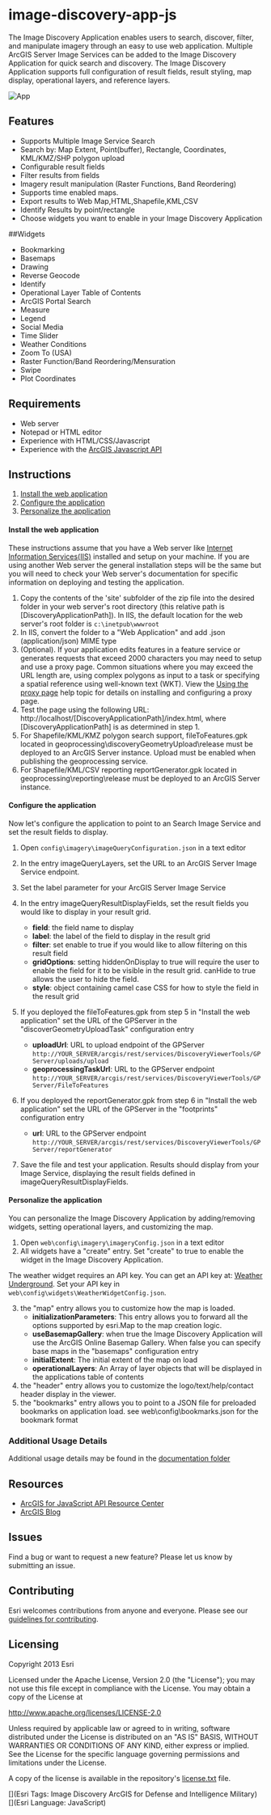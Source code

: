 # image-discovery-app-js

The Image Discovery Application enables users to search, discover, filter, and manipulate imagery through an easy to use web application. Multiple ArcGIS Server Image Services can be added to the Image Discovery Application for quick search and discovery. The Image Discovery Application supports full configuration of result fields, result styling, map display, operational layers, and reference layers.



![App](screenshot.png)

## Features

* Supports Multiple Image Service Search
* Search by: Map Extent, Point(buffer), Rectangle, Coordinates, KML/KMZ/SHP polygon upload
* Configurable result fields
* Filter results from fields
* Imagery result manipulation (Raster Functions, Band Reordering)
* Supports time enabled maps.
* Export results to Web Map,HTML,Shapefile,KML,CSV
* Identify Results by point/rectangle
* Choose widgets you want to enable in your Image Discovery Application


##Widgets

* Bookmarking
* Basemaps
* Drawing
* Reverse Geocode
* Identify
* Operational Layer Table of Contents
* ArcGIS Portal Search
* Measure
* Legend
* Social Media
* Time Slider
* Weather Conditions
* Zoom To (USA)
* Raster Function/Band Reordering/Mensuration
* Swipe
* Plot Coordinates

## Requirements

* Web server 
* Notepad or HTML editor
* Experience with HTML/CSS/Javascript
* Experience with the [ArcGIS Javascript API](http://links.esri.com/javascript)

## Instructions

1. [Install the web application](#install-the-web-application)
2. [Configure the application](#configure-the-application)
3. [Personalize the application](#personalize-the-application)

#### Install the web application

These instructions assume that you have a Web server like [Internet Information Services(IIS)](http://www.iis.net/) installed and setup on your machine. If you are using another Web server the general installation steps will be the same but you will need to check your Web server's documentation for specific information on deploying and testing the application.

1. Copy the contents of the 'site' subfolder of the zip file into the desired folder in your web server's root directory (this relative path is [DiscoveryApplicationPath]). In IIS, the default location for the web server's root folder is `c:\inetpub\wwwroot`
2. In IIS, convert the folder to a "Web Application" and add .json (application/json) MIME type
3. (Optional). If your application edits features in a feature service or generates requests that exceed 2000 characters you may need to setup and use a proxy page. Common situations where you may exceed the URL length are, using complex polygons as input to a task or specifying a spatial reference using well-known text (WKT). View the [Using the proxy page](http://help.arcgis.com/en/webapi/javascript/arcgis/jshelp/#ags_proxy) help topic for details on installing and configuring a proxy page.
4. Test the page using the following URL: http://localhost/[DiscoveryApplicationPath]/index.html, where [DiscoveryApplicationPath] is as determined in step 1.
5. For Shapefile/KML/KMZ polygon search support, fileToFeatures.gpk located in geoprocessing\discoveryGeometryUpload\release must be deployed to an ArcGIS Server instance. Upload must be enabled when publishing the geoprocessing service.
6. For Shapefile/KML/CSV reporting reportGenerator.gpk located in geoprocessing\reporting\release must be deployed to an ArcGIS Server instance.

#### Configure the application

Now let's configure the application to point to an Search Image Service and set the result fields to display.

1. Open `config\imagery\imageQueryConfiguration.json` in a text editor
2. In the entry imageQueryLayers, set the URL to an ArcGIS Server Image Service endpoint.
3. Set the label parameter for your ArcGIS Server Image Service 
4. In the entry imageQueryResultDisplayFields, set the result fields you would like to display in your result grid.
    - **field**: the field name to display
    - **label**: the label of the field to display in the result grid
    - **filter**: set enable to true if you would like to allow filtering on this result field
    - **gridOptions**: setting hiddenOnDisplay to true will require the user to enable the field for it to be visible in the result grid. canHide to true allows the user to hide the field.
    - **style**: object containing camel case CSS for how to style the field in the result grid

5. If you deployed the fileToFeatures.gpk from step 5 in "Install the web application" set the URL of the GPServer in the "discoverGeometryUploadTask" configuration entry
    - **uploadUrl**: URL to upload endpoint of the GPServer `http://YOUR_SERVER/arcgis/rest/services/DiscoveryViewerTools/GPServer/uploads/upload`
    - **geoprocessingTaskUrl**: URL to the GPServer endpoint `http://YOUR_SERVER/arcgis/rest/services/DiscoveryViewerTools/GPServer/FileToFeatures`


6. If you deployed the reportGenerator.gpk from step 6 in "Install the web application" set the URL of the GPServer in the "footprints" configuration entry
    - **url**: URL to the GPServer endpoint `http://YOUR_SERVER/arcgis/rest/services/DiscoveryViewerTools/GPServer/reportGenerator`



7. Save the file and test your application. Results should display from your Image Service, displaying the result fields defined in imageQueryResultDisplayFields.

#### Personalize the application

You can personalize the Image Discovery Application by adding/removing widgets, setting operational layers, and customizing the map.

1. Open `web\config\imagery\imageryConfig.json` in a text editor
2. All widgets have a "create" entry. Set "create" to true to enable the widget in the Image Discovery Application.

The weather widget requires an API key. You can get an API key at: [Weather Underground](http://www.wunderground.com/weather/api/d/docs). Set your API key in `web\config\widgets\WeatherWidgetConfig.json`.

3. the "map" entry allows you to customize how the map is loaded. 
   - **initializationParameters**: This entry allows you to forward all the options supported by esri.Map to the map creation logic.
   - **useBasemapGallery**: when true the Image Discovery Application will use the ArcGIS Online Basemap Gallery. When false you can specify base maps in the "basemaps" configuration entry
   - **initialExtent**: The initial extent of the map on load
   - **operationalLayers**: An Array of layer objects that will be displayed in the applications table of contents
4. the "header" entry allows you to customize the logo/text/help/contact header display in the viewer.
5. the "bookmarks" entry allows you to point to a JSON file for preloaded bookmarks on application load. see web\config\bookmarks.json for the bookmark format

### Additional Usage Details

Additional usage details may be found in the [documentation folder](documentation/README.md)

## Resources

* [ArcGIS for JavaScript API Resource Center](http://help.arcgis.com/en/webapi/javascript/arcgis/index.html)
* [ArcGIS Blog](http://blogs.esri.com/esri/arcgis/)

## Issues

Find a bug or want to request a new feature?  Please let us know by submitting an issue.

## Contributing

Esri welcomes contributions from anyone and everyone. Please see our [guidelines for contributing](https://github.com/esri/contributing).

## Licensing
Copyright 2013 Esri

Licensed under the Apache License, Version 2.0 (the "License");
you may not use this file except in compliance with the License.
You may obtain a copy of the License at

   http://www.apache.org/licenses/LICENSE-2.0

Unless required by applicable law or agreed to in writing, software
distributed under the License is distributed on an "AS IS" BASIS,
WITHOUT WARRANTIES OR CONDITIONS OF ANY KIND, either express or implied.
See the License for the specific language governing permissions and
limitations under the License.

A copy of the license is available in the repository's [license.txt](license.txt) file.

[](Esri Tags: Image Discovery ArcGIS for Defense and Intelligence Military)
[](Esri Language: JavaScript)
